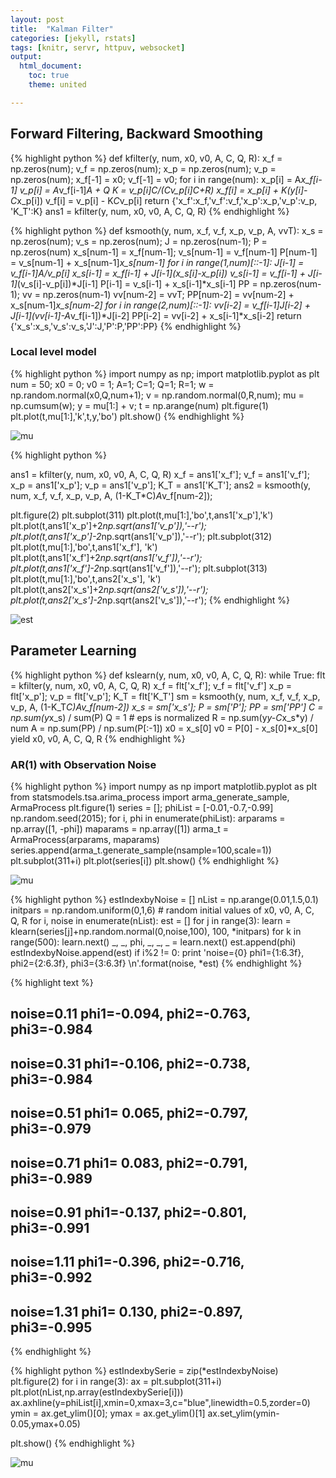 ```yaml
---
layout: post
title:  "Kalman Filter"
categories: [jekyll, rstats]
tags: [knitr, servr, httpuv, websocket]
output:
  html_document:
    toc: true
    theme: united

---
```


## Forward Filtering, Backward Smoothing


{% highlight python %}
def kfilter(y, num, x0, v0, A, C, Q, R):
    x_f = np.zeros(num); v_f = np.zeros(num);
    x_p = np.zeros(num); v_p = np.zeros(num);
    x_f[-1] = x0; v_f[-1] = v0;
    for i in range(num):
        x_p[i] = A*x_f[i-1]
        v_p[i] = A*v_f[i-1]*A + Q
        K = v_p[i]*C/(C*v_p[i]*C+R)
        x_f[i] = x_p[i] + K*(y[i]-C*x_p[i])
        v_f[i] = v_p[i] - K*C*v_p[i]
    return {'x_f':x_f,'v_f':v_f,'x_p':x_p,'v_p':v_p, 'K_T':K}
ans1 = kfilter(y, num, x0, v0, A, C, Q, R)
{% endhighlight %}

{% highlight python %}
def ksmooth(y, num, x_f, v_f, x_p, v_p, A, vvT):
    x_s = np.zeros(num); v_s = np.zeros(num); J = np.zeros(num-1); P = np.zeros(num)
    x_s[num-1] = x_f[num-1]; v_s[num-1] = v_f[num-1]
    P[num-1] =  v_s[num-1] + x_s[num-1]*x_s[num-1]
    for i in range(1,num)[::-1]:
        J[i-1] = v_f[i-1]*A/v_p[i]
        x_s[i-1] = x_f[i-1] + J[i-1]*(x_s[i]-x_p[i])
        v_s[i-1] = v_f[i-1] + J[i-1]*(v_s[i]-v_p[i])*J[i-1]
        P[i-1] =  v_s[i-1] + x_s[i-1]*x_s[i-1]
    PP = np.zeros(num-1); vv = np.zeros(num-1)
    vv[num-2] = vvT; PP[num-2] = vv[num-2] + x_s[num-1]*x_s[num-2]
    for i in range(2,num)[::-1]:
        vv[i-2] = v_f[i-1]*J[i-2] + J[i-1]*(vv[i-1]-A*v_f[i-1])*J[i-2]
        PP[i-2] = vv[i-2] + x_s[i-1]*x_s[i-2]
    return {'x_s':x_s,'v_s':v_s,'J':J,'P':P,'PP':PP}
{% endhighlight %}





### Local level model


{% highlight python %}
import numpy as np; import matplotlib.pyplot as plt
num = 50; x0 = 0; v0 = 1; A=1; C=1; Q=1; R=1;
w = np.random.normal(x0,Q,num+1); v = np.random.normal(0,R,num);
mu = np.cumsum(w);
y = mu[1:] + v;
t = np.arange(num)
plt.figure(1)
plt.plot(t,mu[1:],'k',t,y,'bo')
plt.show()
{% endhighlight %}

![mu](/demon/figure/locallev1.png)  



{% highlight python %}

ans1 = kfilter(y, num, x0, v0, A, C, Q, R)
x_f = ans1['x_f']; v_f = ans1['v_f']; x_p = ans1['x_p']; v_p = ans1['v_p']; K_T = ans1['K_T'];
ans2 = ksmooth(y, num, x_f, v_f, x_p, v_p, A, (1-K_T*C)*A*v_f[num-2]);

plt.figure(2)
plt.subplot(311)
plt.plot(t,mu[1:],'bo',t,ans1['x_p'],'k')
plt.plot(t,ans1['x_p']+2*np.sqrt(ans1['v_p']),'--r');
plt.plot(t,ans1['x_p']-2*np.sqrt(ans1['v_p']),'--r');
plt.subplot(312)
plt.plot(t,mu[1:],'bo',t,ans1['x_f'], 'k')
plt.plot(t,ans1['x_f']+2*np.sqrt(ans1['v_f']),'--r');
plt.plot(t,ans1['x_f']-2*np.sqrt(ans1['v_f']),'--r');
plt.subplot(313)
plt.plot(t,mu[1:],'bo',t,ans2['x_s'], 'k')
plt.plot(t,ans2['x_s']+2*np.sqrt(ans2['v_s']),'--r');
plt.plot(t,ans2['x_s']-2*np.sqrt(ans2['v_s']),'--r');
{% endhighlight %}

![est](/demon/figure/locallev2.png)  

## Parameter Learning


{% highlight python %}
def kslearn(y, num, x0, v0, A, C, Q, R):
    while True:
        flt = kfilter(y, num, x0, v0, A, C, Q, R)
        x_f = flt['x_f']; v_f = flt['v_f']
        x_p = flt['x_p']; v_p = flt['v_p']; K_T = flt['K_T']
        sm = ksmooth(y, num, x_f, v_f, x_p, v_p, A, (1-K_T*C)*A*v_f[num-2])
        x_s = sm['x_s']; P = sm['P']; PP = sm['PP']
        C = np.sum(y*x_s) / sum(P)
        Q = 1 # eps is normalized
        R = np.sum(y*y-C*x_s*y) / num
        A = np.sum(PP) / np.sum(P[:-1])
        x0 = x_s[0]
        v0 = P[0] - x_s[0]*x_s[0]
        yield x0, v0, A, C, Q, R
{% endhighlight %}

### AR(1) with Observation Noise





{% highlight python %}
import numpy as np
import matplotlib.pyplot as plt
from statsmodels.tsa.arima_process import arma_generate_sample, ArmaProcess
plt.figure(1)
series = [];
phiList = [-0.01,-0.7,-0.99]
np.random.seed(2015);
for i, phi in enumerate(phiList):
    arparams = np.array([1, -phi])
    maparams = np.array([1])
    arma_t = ArmaProcess(arparams, maparams)
    series.append(arma_t.generate_sample(nsample=100,scale=1))
    plt.subplot(311+i)
    plt.plot(series[i])
plt.show()
{% endhighlight %}

![mu](/demon/figure/ar1.png)


{% highlight python %}
estIndexbyNoise = []
nList = np.arange(0.01,1.5,0.1)
initpars = np.random.uniform(0,1,6) # random initial values of x0, v0, A, C, Q, R
for i, noise in enumerate(nList):
    est = []
    for j in range(3):
        learn = klearn(series[j]+np.random.normal(0,noise,100), 100, *initpars)
        for k in range(500):
            learn.next()
        _, _, phi, _, _, _ = learn.next()
        est.append(phi)
    estIndexbyNoise.append(est)
    if i%2 != 0:
        print 'noise={0}  phi1={1:6.3f}, phi2={2:6.3f}, phi3={3:6.3f} \n'.format(noise, *est)
{% endhighlight %}


{% highlight text %}
## noise=0.11  phi1=-0.094, phi2=-0.763, phi3=-0.984 
## noise=0.31  phi1=-0.106, phi2=-0.738, phi3=-0.984 
## noise=0.51  phi1= 0.065, phi2=-0.797, phi3=-0.979 
## noise=0.71  phi1= 0.083, phi2=-0.791, phi3=-0.989 
## noise=0.91  phi1=-0.137, phi2=-0.801, phi3=-0.991 
## noise=1.11  phi1=-0.396, phi2=-0.716, phi3=-0.992 
## noise=1.31  phi1= 0.130, phi2=-0.897, phi3=-0.995
{% endhighlight %}


{% highlight python %}
estIndexbySerie = zip(*estIndexbyNoise)
plt.figure(2)
for i in range(3):
    ax = plt.subplot(311+i)
    plt.plot(nList,np.array(estIndexbySerie[i]))
    ax.axhline(y=phiList[i],xmin=0,xmax=3,c="blue",linewidth=0.5,zorder=0)
    ymin = ax.get_ylim()[0]; ymax = ax.get_ylim()[1]
    ax.set_ylim(ymin-0.05,ymax+0.05)
    
plt.show()
{% endhighlight %}



![mu](/demon/figure/ar2.png)

